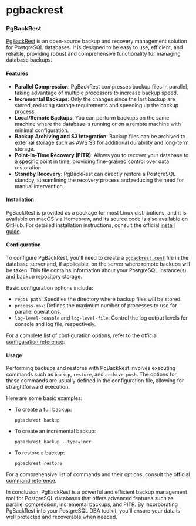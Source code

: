 # pgbackrest

### PgBackRest

[PgBackRest](https://pgbackrest.org/) is an open-source backup and recovery management solution for PostgreSQL databases. It is designed to be easy to use, efficient, and reliable, providing robust and comprehensive functionality for managing database backups.

#### Features

* **Parallel Compression**: PgBackRest compresses backup files in parallel, taking advantage of multiple processors to increase backup speed.
* **Incremental Backups**: Only the changes since the last backup are stored, reducing storage requirements and speeding up the backup process.
* **Local/Remote Backups**: You can perform backups on the same machine where the database is running or on a remote machine with minimal configuration.
* **Backup Archiving and S3 Integration**: Backup files can be archived to external storage such as AWS S3 for additional durability and long-term storage.
* **Point-In-Time Recovery (PITR)**: Allows you to recover your database to a specific point in time, providing fine-grained control over data restoration.
* **Standby Recovery**: PgBackRest can directly restore a PostgreSQL standby, streamlining the recovery process and reducing the need for manual intervention.

#### Installation

PgBackRest is provided as a package for most Linux distributions, and it is available on macOS via Homebrew, and its source code is also available on GitHub. For detailed installation instructions, consult the official [install guide](https://pgbackrest.org/user-guide.html#install).

#### Configuration

To configure PgBackRest, you'll need to create a [`pgbackrest.conf`](https://pgbackrest.org/user-guide.html#configuration) file in the database server and, if applicable, on the server where remote backups will be taken. This file contains information about your PostgreSQL instance(s) and backup repository storage.

Basic configuration options include:

* `repo1-path`: Specifies the directory where backup files will be stored.
* `process-max`: Defines the maximum number of processes to use for parallel operations.
* `log-level-console` and `log-level-file`: Control the log output levels for console and log file, respectively.

For a complete list of configuration options, refer to the official [configuration reference](https://pgbackrest.org/user-guide.html#configuration-reference).

#### Usage

Performing backups and restores with PgBackRest involves executing commands such as `backup`, `restore`, and `archive-push`. The options for these commands are usually defined in the configuration file, allowing for straightforward execution.

Here are some basic examples:

* To create a full backup:

  ```
  pgbackrest backup
  ```

* To create an incremental backup:

  ```
  pgbackrest backup --type=incr
  ```

* To restore a backup:

  ```
  pgbackrest restore
  ```

For a comprehensive list of commands and their options, consult the official [command reference](https://pgbackrest.org/user-guide.html#command-reference).

In conclusion, PgBackRest is a powerful and efficient backup management tool for PostgreSQL databases that offers advanced features such as parallel compression, incremental backups, and PITR. By incorporating PgBackRest into your PostgreSQL DBA toolkit, you'll ensure your data is well protected and recoverable when needed.